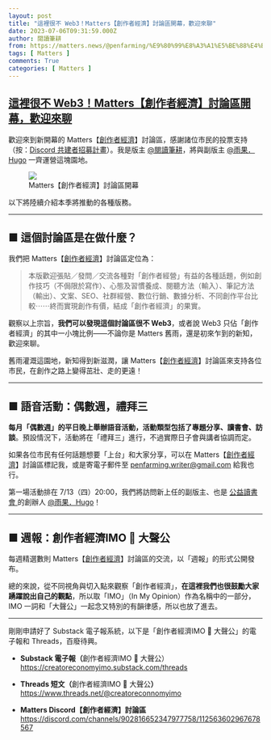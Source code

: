 ```yaml
---
layout: post
title: "這裡很不 Web3！Matters【創作者經濟】討論區開幕，歡迎來聊"
date: 2023-07-06T09:31:59.000Z
author: 閱讀筆耕
from: https://matters.news/@penfarming/%E9%80%99%E8%A3%A1%E5%BE%88%E4%B8%8D-web3-matters-%E5%89%B5%E4%BD%9C%E8%80%85%E7%B6%93%E6%BF%9F-%E8%A8%8E%E8%AB%96%E5%8D%80%E9%96%8B%E5%B9%95-%E6%AD%A1%E8%BF%8E%E4%BE%86%E8%81%8A-bafybeieevwiy74p6hcnq3ce5zaaucki5xat5bawlmrlgjhqmbj5sugv44u
tags: [ Matters ]
comments: True
categories: [ Matters ]
---
```

<!--1688635919000-->
[這裡很不 Web3！Matters【創作者經濟】討論區開幕，歡迎來聊](https://matters.news/@penfarming/%E9%80%99%E8%A3%A1%E5%BE%88%E4%B8%8D-web3-matters-%E5%89%B5%E4%BD%9C%E8%80%85%E7%B6%93%E6%BF%9F-%E8%A8%8E%E8%AB%96%E5%8D%80%E9%96%8B%E5%B9%95-%E6%AD%A1%E8%BF%8E%E4%BE%86%E8%81%8A-bafybeieevwiy74p6hcnq3ce5zaaucki5xat5bawlmrlgjhqmbj5sugv44u)
------

<div>
<p>歡迎來到新開幕的 Matters【<a target="_blank" rel="noopener noreferrer nofollow" href="https://discord.com/channels/902816652347977758/1125636029676785674">創作者經濟</a>】討論區，感謝諸位市民的投票支持（按：<a target="_blank" rel="noopener noreferrer nofollow" href="https://matters.town/@hi176/400695-discord-%E5%85%B1%E5%BB%BA%E8%80%85%E6%8B%9B%E5%8B%9F-%E5%88%86%E4%BA%AB%E6%9C%83-%E8%B3%87%E8%A8%8A%E4%BA%A4%E6%B5%81-%E9%96%92%E8%81%8A-%E5%BE%9Eweb3%E5%88%B0%E9%9D%9Eweb3-%E6%AD%A1%E8%BF%8E%E4%BD%A0%E4%BE%86%E5%8F%83%E8%88%87-bafybeifugtn2vynkfftl7wdy3kqevmoowcqirfrjmgrugdhk6oq4zizbka">Discord 共建者招募計畫</a>）。我是版主 <a class="mention" href="https://matters.news/@penfarming" data-id="VXNlcjo0NTE5NA" data-user-name="penfarming" data-display-name="閱讀筆耕" ref="noopener noreferrer nofollow"><span>@閱讀筆耕</span></a>，將與副版主 <a class="mention" href="https://matters.news/@Hugo700" data-id="VXNlcjozMzU3OA" data-user-name="Hugo700" data-display-name="雨果．Hugo" ref="noopener noreferrer nofollow"><span>@雨果．Hugo</span></a> 一齊運營這塊園地。</p><figure class="image"><img src="https://imagedelivery.net/kDRCweMmqLnTPNlbum-pYA/prod/embed/9eda5650-9a61-4f02-8036-85d138b4e90b.png/public" referrerpolicy="no-referrer"><figcaption>Matters【創作者經濟】討論區開幕</figcaption></figure><p>以下將陸續介紹本季將推動的各種版務。</p><hr><h2>■ 這個討論區是在做什麼？</h2><p>我們把 Matters【<a target="_blank" rel="noopener noreferrer nofollow" href="https://discord.com/channels/902816652347977758/1125636029676785674">創作者經濟</a>】討論區定位為：</p><blockquote><p>本版歡迎張貼／發問／交流各種對「創作者經營」有益的各種話題，例如創作技巧（不侷限於寫作）、心態及習慣養成、閱聽方法（輸入）、筆記方法（輸出）、文案、SEO、社群經營、數位行銷、數據分析、不同創作平台比較⋯⋯終而實現創作有價，結成「創作者經濟」的果實。</p></blockquote><p>觀察以上宗旨，<strong>我們可以發現這個討論區很不 Web3</strong>，或者說 Web3 只佔「創作者經濟」的其中一小塊比例——不論你是 Matters 舊雨，還是初來乍到的新知，歡迎來聊。</p><p>舊雨灌溉這園地，新知得到新滋潤，讓 Matters【<a target="_blank" rel="noopener noreferrer nofollow" href="https://discord.com/channels/902816652347977758/1125636029676785674">創作者經濟</a>】討論區來支持各位市民，在創作之路上變得茁壯、走的更遠！</p><hr><h2>■ 語音活動：偶數週，禮拜三</h2><p><strong>每月「偶數週」的平日晚上舉辦語音活動，活動類型包括了專題分享、讀書會、訪談</strong>。預設情況下，活動將在「禮拜三」進行，不過實際日子會與講者協調而定。</p><p>如果各位市民有任何話題想要「上台」和大家分享，可以在 Matters【<a target="_blank" rel="noopener noreferrer nofollow" href="https://discord.com/channels/902816652347977758/1125636029676785674">創作者經濟</a>】討論區標記我，或是寄電子郵件至 <a target="_blank" rel="noopener noreferrer nofollow" href="mailto:penfarming.writer@gmail.com">penfarming.writer@gmail.com</a> 給我也行。</p><p>第一場活動排在 7/13（四）20:00，我們將訪問新上任的副版主、也是 <a target="_blank" rel="noopener noreferrer nofollow" href="https://www.facebook.com/Hugo700/">公益讀書會 </a>的創辦人 <a class="mention" href="https://matters.news/@Hugo700" data-id="VXNlcjozMzU3OA" data-user-name="Hugo700" data-display-name="雨果．Hugo" ref="noopener noreferrer nofollow"><span>@雨果．Hugo</span></a>！</p><hr><h2>■ 週報：創作者經濟IMO 📣 大聲公</h2><p>每週精選數則 Matters【<a target="_blank" rel="noopener noreferrer nofollow" href="https://discord.com/channels/902816652347977758/1125636029676785674">創作者經濟</a>】討論區的交流，以「週報」的形式公開發布。</p><p>總的來說，從不同視角與切入點來觀察「創作者經濟」，<strong>在這裡我們也很鼓勵大家踴躍說出自己的觀點</strong>，所以取「IMO」（In My Opinion）作為名稱中的一部分，IMO 一詞和「大聲公」一起念又特別的有韻律感，所以也放了進去。</p><hr><p>剛剛申請好了 Substack 電子報系統，以下是「創作者經濟IMO 📣 大聲公」的電子報和 Threads，百廢待興。</p><ul><li><p><strong>Substack 電子報（</strong>創作者經濟IMO 📣 大聲公）<br class="smart"><a target="_blank" rel="noopener noreferrer nofollow" href="https://creatoreconomyimo.substack.com/threads">https://creatoreconomyimo.substack.com/threads</a></p></li><li><p><strong>Threads 短文（</strong>創作者經濟IMO 📣 大聲公<strong>）</strong><br class="smart"><a target="_blank" rel="noopener noreferrer nofollow" href="https://www.threads.net/@creatoreconnomyimo">https://www.threads.net/@creatoreconnomyimo</a></p></li><li><p><strong>Matters Discord【創作者經濟】討論區</strong><br class="smart"><a target="_blank" rel="noopener noreferrer nofollow" href="https://discord.com/channels/902816652347977758/112563602967678567">https://discord.com/channels/902816652347977758/112563602967678567</a></p></li></ul>
</div>
